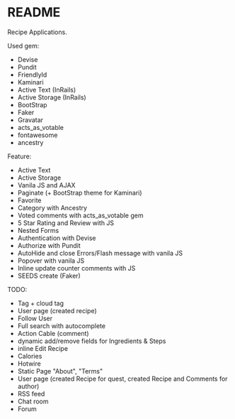 # README

Recipe Applications.

Used gem:
* Devise
* Pundit
* FriendlyId
* Kaminari
* Active Text (InRails)
* Active Storage (InRails)
* BootStrap
* Faker
* Gravatar
* acts_as_votable
* fontawesome
* ancestry

Feature:
* Active Text
* Active Storage
* Vanila JS and AJAX
* Paginate (+ BootStrap theme for Kaminari)
* Favorite
* Category with Ancestry
* Voted comments with acts_as_votable gem
* 5 Star Rating and Review with JS 
* Nested Forms
* Authentication with Devise
* Authorize with Pundit
* AutoHide and close Errors/Flash message with vanila JS
* Popover with vanila JS
* Inline update counter comments with JS
* SEEDS create (Faker)

TODO:
* Tag + cloud tag
* User page (created recipe)
* Follow User
* Full search with autocomplete
* Action Cable (comment)
* dynamic add/remove fields for Ingredients & Steps
* inline Edit Recipe
* Calories
* Hotwire
* Static Page "About", "Terms"
* User page (created Recipe for quest, created Recipe and Comments for author)
* RSS feed
* Chat room
* Forum

